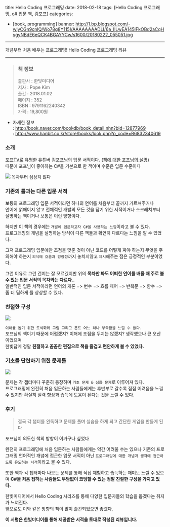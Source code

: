 title: Hello Coding 프로그래밍
date: 2018-02-18
tags: [Hello Coding 프로그래밍, c# 입문 책, 김포프]
categories:
- [book, programming]
banner: http://1.bp.blogspot.com/-wiyCGn9cnIQ/Wo78g8Y115I/AAAAAAAADLI/6a_IILwEA145lFkOBd2aCqHvgyNBdE6eQCK4BGAYYCw/s1600/20180222_055051.jpg

---

개념부터 처음 배우는 프로그래밍! Hello Coding 프로그래밍 리뷰

<!-- more -->

---

>### 책 정보 
>출판사 : 한빛미디어  
>저자 : Pope Kim  
>출간 : 2018.01.02  
>페이지 : 352  
>ISBN : 9791162240342  
>가격 : 19,800원

- 자세한 정보  
: <http://book.naver.com/bookdb/book_detail.nhn?bid=12877969>  
: <http://www.hanbit.co.kr/store/books/look.php?p_code=B6832340619>

### 소개

[포프TV](https://www.youtube.com/user/KimPopeTV)로 유명한 유튜버 김포프님의 입문 서적이다.  ([책에 대한 포프님의 설명](https://youtu.be/0Hbq3En8xvw))  
때문에 포프님이 좋아하는 C#을 기본으로 한 책이며 수준은 입문 수준이다

![](http://1.bp.blogspot.com/-4kKXVvZAs-E/Wo78hIOknPI/AAAAAAAADLQ/lAvvbMWzpd8RJVxLhOwcpamp_SJzVSTQACK4BGAYYCw/s1600/20180222_055458.jpg)
목차부터 심상치 않다

### 기존의 틀과는 다른 입문 서적
보통의 프로그래밍 입문 서적이라면 하나의 언어를 처음부터 끝까지 가르쳐주거나  
언어에 얽매이지 않고 전체적인 개발의 모든 것을 담기 위한 서적이거나
스크래치부터 설명하는 책이거나 보통은 이런 방향이다.


하지만 이 책의 경우에는 `개발에 입문하고자 C#을 사용하는 느낌`이라고 볼 수 있다.  
프로그래밍의 개념을 설명하는 방식이 다른 책들과 확연히 다르다는 느낌을 알 수 있었다.

그저 프로그래밍 입문에만 초점을 맞춘 것이 아닌 코드를 어떻게 짜야 하는지 무엇을 주의해야 하는지 `의식에 흐름과 방향성`까지 놓치지않고 `제시`해주는 점은 긍정적인 부분이었다.

그런 이유로 그런 건지는 잘 모르겠지만 위의 **목차만 봐도 어떠한 언어를 배울 때 주로 볼 수 있는 입문 서적의 목차와는 다르다..**  
일반적인 입문 서적이라면 언어의 개론 => 변수 => 흐름 제어 => 반복문 => 함수 => 좀 더 딥하게 를 상상할 수 있다.

### 친절한 구성
![](http://3.bp.blogspot.com/-KxNamnrZFAc/Wo78gUx5_cI/AAAAAAAADLA/FLALn_dFKXQCJZkf71KoLkns2Jq7_QtmgCK4BGAYYCw/s1600/20180222_055722.jpg)

`이해를 돕기 위한 도식화와 그림 그리고 폰트 어느 하나 부족함을 느낄 수 없다.`  
포프님의 책이기 때문에 어렵겠지? 이해에 초점을 두지는 않겠지? 생각했으나 큰 오산이었으며  
한빛답게 정말 **친절하고 꼼꼼한 편집으로 책을 즐겁고 편안하게 볼 수 있었다.**


### 기초를 단련하기 위한 문제들
![](http://1.bp.blogspot.com/-zjmkuu6qbhc/Wo78gWrX8iI/AAAAAAAADK8/tHekcIM9HeEsGqd38b-Fk9SbGB9eVdzeQCK4BGAYYCw/s1600/20180222_055637.jpg)

문제는 각 챕터마다 꾸준히 등장하며 `기초 문제 & 심화 문제`로 이루어져 있다.  
프로그래밍에 완전히 처음 입문하는 사람들에게는 후반부로 갈수록 점점 어려움을 느낄 수 있지만
확실히 실력 향상과 습득에 도움이 된다는 것을 느낄 수 있다.

### 후기
>결국 각 챕터를 완독하고 문제를 풀며 실습을 하게 되고 간단한 게임을 만들게 된다

포프님이 의도한 책의 방향이 이거구나 싶었다

완전히 프로그래밍에 처음 입문하는 사람들에게는 약간 어려울 수는 있으나
기존의 프로그래밍 언어적인 개념에 접근한 입문 서적이 아닌 `프로그래밍에 대한 개념과 생각에 접근하도록 유도하는 서적`이라고 볼 수 있다.

또한 책과 각 챕터마다 나오는 문제를 통해 직접 체험하고 습득하는 재미도 느낄 수 있으며
**C#을 처음 접하는 사람들도 부담없이 코딩할 수 있는 정말 친절한 구성을 가지고 있다.**

한빛미디어에서 Hello Coding 시리즈를 통해 다양한 입문자들의 학습을 돕겠다는 취지가 느껴진다.  
앞으로도 이와 같은 방향의 책이 많이 출간되었으면 좋겠다.

**이 서평은 한빛미디어를 통해 제공받은 서적을 토대로 작성된 리뷰입니다.**
